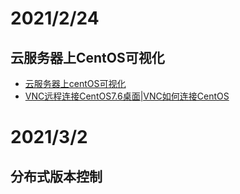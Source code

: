 # 2021/2/24
## 云服务器上CentOS可视化
- [云服务器上centOS可视化](https://blog.csdn.net/qq_37666178/article/details/88071108)
- [VNC远程连接CentOS7.6桌面|VNC如何连接CentOS](https://zhuanlan.zhihu.com/p/87760397)

# 2021/3/2
## 分布式版本控制